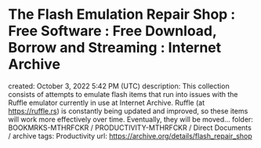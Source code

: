 # The Flash Emulation Repair Shop : Free Software : Free Download, Borrow and Streaming : Internet Archive

created: October 3, 2022 5:42 PM (UTC)
description: This collection consists of attempts to emulate flash items that run into issues with the Ruffle emulator currently in use at Internet Archive. Ruffle (at https://ruffle.rs) is constantly being updated and improved, so these items will work more effectively over time. Eventually, they will be moved...
folder: BOOKMRKS-MTHRFCKR / PRODUCTIVITY-MTHRFCKR / Direct Documents / archive
tags: Productivity
url: https://archive.org/details/flash_repair_shop